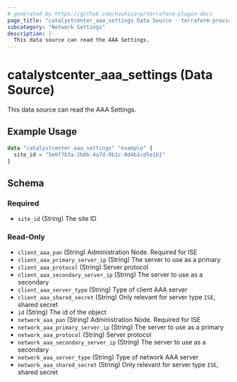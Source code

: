 ```yaml
---
# generated by https://github.com/hashicorp/terraform-plugin-docs
page_title: "catalystcenter_aaa_settings Data Source - terraform-provider-catalystcenter"
subcategory: "Network Settings"
description: |-
  This data source can read the AAA Settings.
---
```


# catalystcenter_aaa_settings (Data Source)

This data source can read the AAA Settings.

## Example Usage

```terraform
data "catalystcenter_aaa_settings" "example" {
  site_id = "5e6f7b3a-2b0b-4a7d-8b1c-0d4b1cd5e1b1"
}
```

<!-- schema generated by tfplugindocs -->
## Schema

### Required

- `site_id` (String) The site ID

### Read-Only

- `client_aaa_pan` (String) Administration Node. Required for ISE
- `client_aaa_primary_server_ip` (String) The server to use as a primary
- `client_aaa_protocol` (String) Server protocol
- `client_aaa_secondary_server_ip` (String) The server to use as a secondary
- `client_aaa_server_type` (String) Type of client AAA server
- `client_aaa_shared_secret` (String) Only relevant for server type `ISE`, shared secret
- `id` (String) The id of the object
- `network_aaa_pan` (String) Administration Node. Required for ISE
- `network_aaa_primary_server_ip` (String) The server to use as a primary
- `network_aaa_protocol` (String) Server protocol
- `network_aaa_secondary_server_ip` (String) The server to use as a secondary
- `network_aaa_server_type` (String) Type of network AAA server
- `network_aaa_shared_secret` (String) Only relevant for server type `ISE`, shared secret
